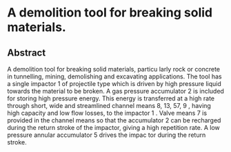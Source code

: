 # A demolition tool for breaking solid materials.

## Abstract
A demolition tool for breaking solid materials, particu larly rock or concrete in tunnelling, mining, demolishing and excavating applications. The tool has a single impactor 1 of projectile type which is driven by high pressure liquid towards the material to be broken. A gas pressure accumulator 2 is included for storing high pressure energy. This energy is transferred at a high rate through short, wide and streamlined channel means 8, 13, 57, 9 , having high capacity and low flow losses, to the impactor 1 . Valve means 7 is provided in the channel means so that the accumulator 2 can be recharged during the return stroke of the impactor, giving a high repetition rate. A low pressure annular accumulator 5 drives the impac tor during the return stroke.